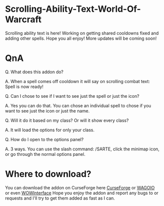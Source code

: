 # Scrolling-Ability-Text-World-Of-Warcraft
Scrolling ability text is here! Working on getting shared cooldowns fixed and adding other spells.
Hope you all enjoy! More updates will be coming soon!
# QnA
Q. What does this addon do?

A. When a spell comes off cooldown it will say on scrolling combat text: Spell is now ready!

Q. Can I chose to see if I want to see just the spell or just the icon?

A. Yes you can do that. You can chose an individual spell to chose if you want to see just the icon or just the name.

Q. Will it do it based on my class? Or will it show every class?

A. It will load the options for only your class.

Q. How do I open to the options panel? 

A. 3 ways. You can use the slash command: /SARTE, click the minimap icon, or go through the normal options panel.
# Where to download?
You can download the addon on CurseForge here [CurseForge](https://www.curseforge.com/wow/addons/scrolling-ability-text) or [WAGOIO](https://addons.wago.io/addons/sarte-world-of-warcraft) or even [WOWInterface](https://www.wowinterface.com/downloads/info26362-ScrollingAbilityText.html#info)
Hope you enjoy the addon and report any bugs to or requests and I'll try to get them added as fast as I can.
